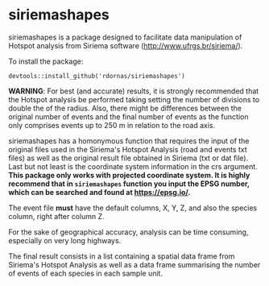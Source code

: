 # siriemashapes

siriemashapes is a package designed to facilitate data manipulation of Hotspot analysis from Siriema software (http://www.ufrgs.br/siriema/).

To install the package:

```
devtools::install_github('rdornas/siriemashapes')
```


**WARNING**: For best (and accurate) results, it is strongly recommended that the Hotspot analysis be performed taking setting the number of divisions to double the of the radius. Also, there might be differences between the original number of events and the final number of events as the function only comprises events up to 250 m in relation to the road axis.


siriemashapes has a homonymous function that requires the input of the original files used in the Siriema's Hotspot Analysis (road and events txt files) as well as the original result file obtained in Siriema (txt or dat file). Last but not least is the coordinate system information in the crs argument. **This package only works with projected coordinate system. It is highly recommend that in `siriemashapes` function you input the EPSG number, which can be searched and found at https://epsg.io/.**

The event file **must** have the default columns, X, Y, Z, and also the species column, right after column Z.

For the sake of geographical accuracy, analysis can be time consuming, especially on very long highways.

The final result consists in a list containing a spatial data frame from Siriema's Hotspot Analysis as well as a data frame summarising the number of events of each species in each sample unit.
